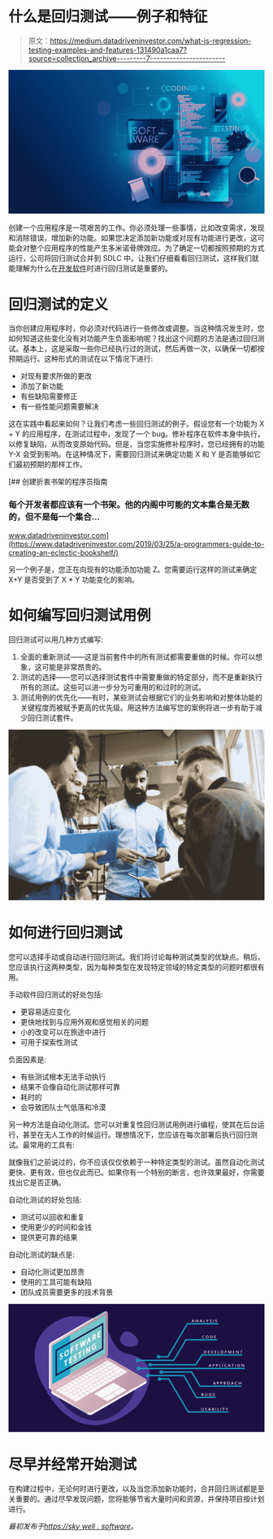 # 什么是回归测试——例子和特征

> 原文：<https://medium.datadriveninvestor.com/what-is-regression-testing-examples-and-features-131490a1caa7?source=collection_archive---------7----------------------->

![](img/1a3353e491e7754e3b312f7b41483296.png)

创建一个应用程序是一项艰苦的工作。你必须处理一些事情，比如改变需求，发现和消除错误，增加新的功能。如果您决定添加新功能或对现有功能进行更改，这可能会对整个应用程序的性能产生多米诺骨牌效应。为了确定一切都按照预期的方式运行，公司将回归测试合并到 SDLC 中。让我们仔细看看回归测试，这样我们就能理解为什么在[开发软件](https://skywell.software/)时进行回归测试是重要的。

# 回归测试的定义

当你创建应用程序时，你必须对代码进行一些修改或调整。当这种情况发生时，您如何知道这些变化没有对功能产生负面影响呢？找出这个问题的方法是通过回归测试。基本上，这是采取一些你已经执行过的测试，然后再做一次，以确保一切都按预期运行。这种形式的测试在以下情况下进行:

*   对现有要求所做的更改
*   添加了新功能
*   有些缺陷需要修正
*   有一些性能问题需要解决

这在实践中看起来如何？让我们考虑一些回归测试的例子。假设您有一个功能为 X + Y 的应用程序，在测试过程中，发现了一个 bug。修补程序在软件本身中执行，以修复缺陷，从而改变原始代码。但是，当您实施修补程序时，您已经拥有的功能 Y-X 会受到影响。在这种情况下，需要回归测试来确定功能 X 和 Y 是否能够如它们最初预期的那样工作。

[](https://www.datadriveninvestor.com/2019/03/25/a-programmers-guide-to-creating-an-eclectic-bookshelf/) [## 创建折衷书架的程序员指南

### 每个开发者都应该有一个书架。他的内阁中可能的文本集合是无数的，但不是每一个集合…

www.datadriveninvestor.com](https://www.datadriveninvestor.com/2019/03/25/a-programmers-guide-to-creating-an-eclectic-bookshelf/) 

另一个例子是，您正在向现有的功能添加功能 Z。您需要运行这样的测试来确定 X+Y 是否受到了 X * Y 功能变化的影响。

# 如何编写回归测试用例

回归测试可以用几种方式编写:

1.  全面的重新测试——这是当前套件中的所有测试都需要重做的时候。你可以想象，这可能是非常昂贵的。
2.  测试的选择——您可以选择测试套件中需要重做的特定部分，而不是重新执行所有的测试。这些可以进一步分为可重用的和过时的测试。
3.  测试用例的优先化——有时，某些测试会根据它们的业务影响和对整体功能的关键程度而被赋予更高的优先级。用这种方法编写您的案例将进一步有助于减少回归测试套件。

![](img/a55606fe499cb4e0cab5f74710b829e5.png)

# 如何进行回归测试

您可以选择手动或自动进行回归测试。我们将讨论每种测试类型的优缺点。稍后，您应该执行这两种类型，因为每种类型在发现特定领域的特定类型的问题时都很有用。

手动软件回归测试的好处包括:

*   更容易适应变化
*   更快地找到与应用外观和感觉相关的问题
*   小的改变可以在旅途中进行
*   可用于探索性测试

负面因素是:

*   有些测试根本无法手动执行
*   结果不会像自动化测试那样可靠
*   耗时的
*   会导致团队士气低落和冷漠

另一种方法是自动化测试。您可以对重复性回归测试用例进行编程，使其在后台运行，甚至在无人工作的时候运行。理想情况下，您应该在每次部署后执行回归测试。最常用的工具有:

就像我们之前说过的，你不应该仅仅依赖于一种特定类型的测试。虽然自动化测试更快、更有效，但也仅此而已。如果你有一个特别的断言，也许效果最好，你需要找出它是否正确。

自动化测试的好处包括:

*   测试可以回收和重复
*   使用更少的时间和金钱
*   提供更可靠的结果

自动化测试的缺点是:

*   自动化测试更加昂贵
*   使用的工具可能有缺陷
*   团队成员需要更多的技术背景

![](img/2a35345fb1ede756f19a1d2f7177f17e.png)

# 尽早并经常开始测试

在构建过程中，无论何时进行更改，以及当您添加新功能时，合并回归测试都是至关重要的。通过尽早发现问题，您将能够节省大量时间和资源，并保持项目按计划进行。

*最初发布于*[*https://sky well . software*](https://skywell.software/blog/what-is-regression-testing-examples-and-features/)*。*